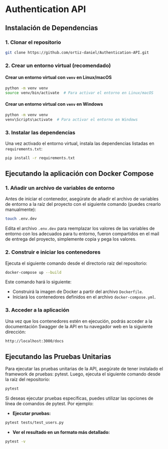 # Authentication API

## Instalación de Dependencias

### 1. Clonar el repositorio

```bash
git clone https://github.com/ortiz-daniel/Authentication-API.git
```

### 2. Crear un entorno virtual (recomendado)

#### Crear un entorno virtual con `venv` en Linux/macOS

```bash
python -m venv venv
source venv/bin/activate  # Para activar el entorno en Linux/macOS
```

#### Crear un entorno virtual con `venv` en Windows

```bash
python -m venv venv
venv\Scripts\activate  # Para activar el entorno en Windows
```

### 3. Instalar las dependencias

Una vez activado el entorno virtual, instala las dependencias listadas en `requirements.txt`:

```bash
pip install -r requirements.txt
```

## Ejecutando la aplicación con Docker Compose

### 1. Añadir un archivo de variables de entorno

Antes de iniciar el contenedor, asegúrate de añadir el archivo de variables de entorno a la raíz del proyecto con el siguiente comando (puedes crearlo manualmente):

```bash
touch .env.dev
```

Edita el archivo `.env.dev` para reemplazar los valores de las variables de entorno con los adecuados para tu entorno, fueron compartidos en el mail de entrega del proyecto, simplemente copia y pega los valores.

### 2. Construir e iniciar los contenedores

Ejecuta el siguiente comando desde el directorio raíz del repositorio:

```bash
docker-compose up --build
```

Este comando hará lo siguiente:

- Construirá la imagen de Docker a partir del archivo `Dockerfile`.
- Iniciará los contenedores definidos en el archivo `docker-compose.yml`.

### 3. Acceder a la aplicación

Una vez que los contenedores estén en ejecución, podrás acceder a la documentación Swagger de la API en tu navegador web en la siguiente dirección:

```bash
http://localhost:3000/docs
```

## Ejecutando las Pruebas Unitarias

Para ejecutar las pruebas unitarias de la API, asegúrate de tener instalado el framework de pruebas: pytest.
Luego, ejecuta el siguiente comando desde la raíz del repositorio:

```bash
pytest
```

Si deseas ejecutar pruebas específicas, puedes utilizar las opciones de línea de comandos de pytest. Por ejemplo:

- **Ejecutar pruebas:**

```bash
pytest tests/test_users.py
```

- **Ver el resultado en un formato más detallado:**

```bash
pytest -v
```
